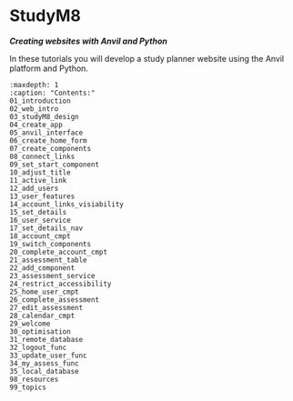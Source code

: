# StudyM8

***Creating websites with Anvil and Python***

In these tutorials you will develop a study planner website using the Anvil platform and Python.

```{toctree}
:maxdepth: 1
:caption: "Contents:"
01_introduction
02_web_intro
03_studyM8_design
04_create_app
05_anvil_interface
06_create_home_form
07_create_components
08_connect_links
09_set_start_component
10_adjust_title
11_active_link
12_add_users
13_user_features
14_account_links_visiability
15_set_details
16_user_service
17_set_details_nav
18_account_cmpt
19_switch_components
20_complete_account_cmpt
21_assessment_table
22_add_component
23_assessment_service
24_restrict_accessibility
25_home_user_cmpt
26_complete_assessment
27_edit_assessment
28_calendar_cmpt
29_welcome
30_optimisation
31_remote_database
32_logout_func
33_update_user_func
34_my_assess_func
35_local_database
98_resources
99_topics
```
